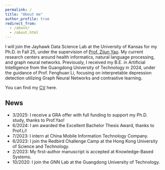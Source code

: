 ```yaml
---
permalink: /
title: "About me"
author_profile: true
redirect_from: 
  - /about/
  - /about.html
---
```


I will join the Jayhawk Data Science Lab at the University of Kansas for my Ph.D. in Fall 25, under the supervision of [Prof. Zijun Yao](https://ittc.ku.edu/~zyao/). My current research centers around health informatics, natural language processing, and graph neural networks. Previously, I received my B.E. in Artificial Intelligence from the Guangdong University of Technology in 2024, under the guidance of Prof. Fenghuan Li, focusing on interpretable depression detection utilizing Graph Neural Networks and contrastive learning. 

You can find my [CV](https://drive.google.com/file/d/15Tjkj__hEPyMDef0W3BPiehrk6DqvqxN/view?usp=sharing) here.

## News
* 3/2025: I receive a GRA offer with full funding to support my Ph.D. study, thanks to Prof.Yao!
* 6/2024: I am awarded the Excellent Bachelor Thesis Award, thanks to Prof.Li!
* 7/2023: I intern at China Mobile Information Technology Company. 
* 6/2023: I join the Redbird Challenge Camp at the Hong Kong University of Science and Technology. 
* 2/2023: My first-author manuscript is accepted at Knowledge-Based Systems. 
* 10/2020: I join the GNN Lab at the Guangdong University of Technology. 

